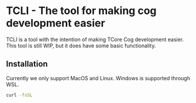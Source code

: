 # TCLI - The tool for making cog development easier

TCLI is a tool with the intention of making TCore Cog development easier. This tool is still WIP, but it does have some basic functionality.

## Installation
Currently we only support MacOS and Linux. Windows is supported through WSL.
```bash
curl -fsSL 
```
